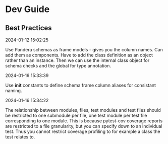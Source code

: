 
# Dev Guide

## Best Practices

2024-01-12 15:02:25

Use Pandera schemas as frame models - gives you the column names. Can add them as components. Have to add the class definition as an object rather than an instance. Then we can use the internal class object for schema checks and the global for type annotation.

2024-01-16 15:33:39

Use __init__ constants to define schema frame column aliases for consistant naming.

2024-01-16 15:34:22

The relationship between modules, files, test modules and test files should be restricted to one submodule per file, one test module per test file corresponding to one module. This is because pytest-cov coverage reports are restricted to a file granularity, but you can specify down to an individual test. Thus you cannot restrict coverage profiling to for example a class the test relates to.